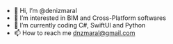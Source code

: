 - 👋 Hi, I’m @denizmaral
- 👀 I’m interested in BIM and Cross-Platform softwares
- 🌱 I’m currently coding C#, SwiftUI and Python
- 📫 How to reach me dnzmaral@gmail.com

<!---
denizmaral/denizmaral is a ✨ special ✨ repository because its `README.md` (this file) appears on your GitHub profile.
You can click the Preview link to take a look at your changes.
--->
